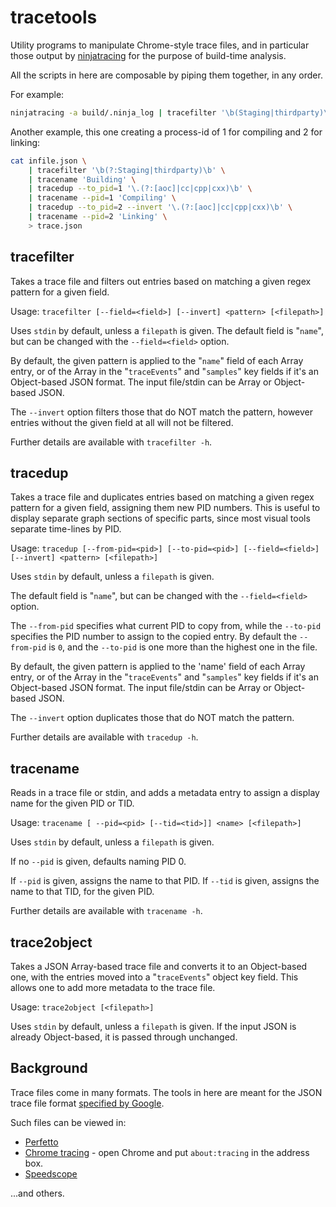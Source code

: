# tracetools
Utility programs to manipulate Chrome-style trace files, and in particular those output by
[ninjatracing](https://github.com/nico/ninjatracing) for the purpose of build-time analysis.

All the scripts in here are composable by piping them together, in any order.

For example:
```bash
ninjatracing -a build/.ninja_log | tracefilter '\b(Staging|thirdparty)\b' | trace2object > trace.json
```

Another example, this one creating a process-id of 1 for compiling and 2 for linking:
```bash
cat infile.json \
    | tracefilter '\b(?:Staging|thirdparty)\b' \
    | tracename 'Building' \
    | tracedup --to_pid=1 '\.(?:[aoc]|cc|cpp|cxx)\b' \
    | tracename --pid=1 'Compiling' \
    | tracedup --to_pid=2 --invert '\.(?:[aoc]|cc|cpp|cxx)\b' \
    | tracename --pid=2 'Linking' \
    > trace.json
```

## tracefilter

Takes a trace file and filters out entries based on matching a given regex pattern for a given field.

Usage: `tracefilter [--field=<field>] [--invert] <pattern> [<filepath>]`

Uses `stdin` by default, unless a `filepath` is given. The default field is "`name`", but can
be changed with the `--field=<field>` option.

By default, the given pattern is applied to the "`name`" field of each Array
entry, or of the Array in the "`traceEvents`" and "`samples`" key fields if it's
an Object-based JSON format. The input file/stdin can be Array or Object-based JSON.

The `--invert` option filters those that do NOT match the pattern, however entries without
the given field at all will not be filtered.

Further details are available with `tracefilter -h`.


## tracedup

Takes a trace file and duplicates entries based on matching a given regex pattern for a given field,
assigning them new PID numbers. This is useful to display separate graph sections of specific parts,
since most visual tools separate time-lines by PID.

Usage: `tracedup [--from-pid=<pid>] [--to-pid=<pid>] [--field=<field>] [--invert] <pattern> [<filepath>]`

Uses `stdin` by default, unless a `filepath` is given.

The default field is "`name`", but can be changed with the `--field=<field>` option.

The `--from-pid` specifies what current PID to copy from, while the `--to-pid`
specifies the PID number to assign to the copied entry. By default the `--from-pid`
is `0`, and the `--to-pid` is one more than the highest one in the file.

By default, the given pattern is applied to the 'name' field of each Array
entry, or of the Array in the "`traceEvents`" and "`samples`" key fields if it's
an Object-based JSON format. The input file/stdin can be Array or Object-based JSON.

The `--invert` option duplicates those that do NOT match the pattern.

Further details are available with `tracedup -h`.


## tracename

Reads in a trace file or stdin, and adds a metadata entry to assign a display name
for the given PID or TID.

Usage: `tracename [ --pid=<pid> [--tid=<tid>]] <name> [<filepath>]`

Uses `stdin` by default, unless a `filepath` is given.

If no `--pid` is given, defaults naming PID 0.

If `--pid` is given, assigns the name to that PID.
If `--tid` is given, assigns the name to that TID, for the given PID.

Further details are available with `tracename -h`.


## trace2object

Takes a JSON Array-based trace file and converts it to an Object-based one, with the
entries moved into a "`traceEvents`" object key field. This allows one to add more
metadata to the trace file.

Usage: `trace2object [<filepath>]`

Uses `stdin` by default, unless a `filepath` is given. If the input JSON is already
Object-based, it is passed through unchanged.


## Background

Trace files come in many formats. The tools in here are meant for the JSON trace file
format [specified by Google](https://docs.google.com/document/d/1CvAClvFfyA5R-PhYUmn5OOQtYMH4h6I0nSsKchNAySU/preview).

Such files can be viewed in:
* [Perfetto](https://ui.perfetto.dev/)
* [Chrome tracing](https://www.chromium.org/developers/how-tos/trace-event-profiling-tool/) - open Chrome and put `about:tracing` in the address box.
* [Speedscope](https://www.speedscope.app)

...and others.
